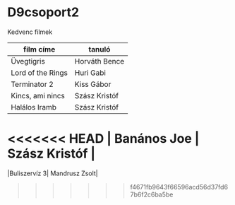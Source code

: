 # D9csoport2


Kedvenc filmek

| film címe | tanuló |
| --------- | ------ |
| Üvegtigris | Horváth Bence |
| Lord of the Rings | Huri Gabi |
| Terminator 2 | Kiss Gábor |
| Kincs, ami nincs | Szász Kristóf |
| Halálos Iramb | Szász Kristóf |
<<<<<<< HEAD
| Banános Joe | Szász Kristóf |
=======
|Buliszervíz 3| Mandrusz Zsolt|
>>>>>>> f4671fb9643f66596acd56d37fd67b6f2c6ba5be
